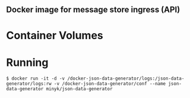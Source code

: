 Docker image for message store ingress (API)
------------------------------------

# Container Volumes

# Running

```
$ docker run -it -d -v /docker-json-data-generator/logs:/json-data-generator/logs:rw -v /docker-json-data-generator/conf --name json-data-generator minyk/json-data-generator 
``` 
